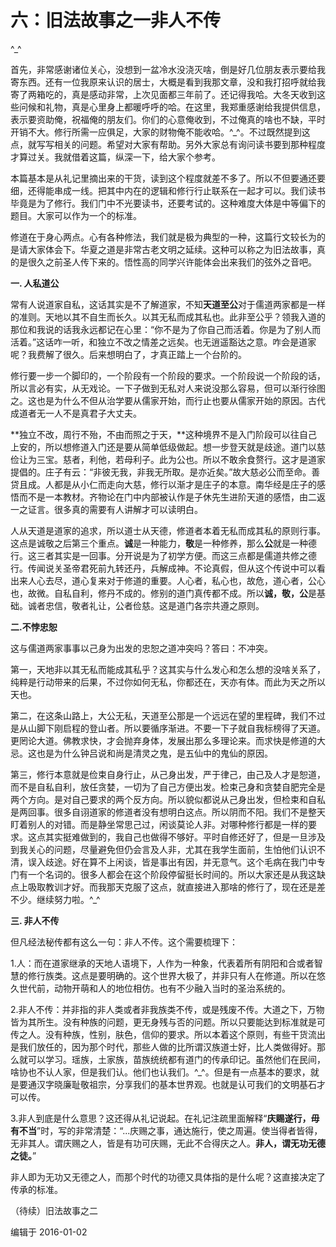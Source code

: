 # 六：旧法故事之一非人不传

^_^

首先，非常感谢诸位关心，没想到一盆冷水没浇灭啥，倒是好几位朋友表示要给我寄东西。还有一位我原来认识的居士，大概是看到我那文章，没和我打招呼就给我寄了两箱吃的，真是感动非常，上次见面都三年前了。还记得我哈。大冬天收到这些问候和礼物，真是心里身上都暖呼呼的哈。在这里，我郑重感谢给我提供信息，表示要资助俺，祝福俺的朋友们。你们的心意俺收到，不过俺真的啥也不缺，平时开销不大。修行所需一应俱足，大家的财物俺不能收哈。^_^。不过既然提到这点，就写写相关的问题。希望对大家有帮助。另外大家总有询问读书要到那种程度才算过关。我就借着这篇，纵深一下，给大家个参考。

本篇基本是从礼记里摘出来的干货，读到这个程度就差不多了。所以不但要通还要细，还得能串成一线。把其中内在的逻辑和修行行止联系在一起才可以。我们读书毕竟是为了修行。我们门中不光要读书，还要考试的。这种难度大体是中等偏下的题目。大家可以作为一个的标准。

修道在于身心两点。心有各种修法，我们就是极为典型的一种，这篇行文较长为的是请大家体会下。华夏之道是非常古老文明之延续。这种可以称之为旧法故事，真的是很久之前圣人传下来的。悟性高的同学兴许能体会出来我们的弦外之音吧。

**一. 人私道公**

常有人说道家自私，这话其实是不了解道家，不知**天道至公**对于儒道两家都是一样的准则。天地以其不自生而长久。以其无私而成其私也。此非至公乎？领我入道的那位和我说的话我永远都记在心里：“你不是为了你自己而活着。你是为了别人而活着。”这话咋一听，和独立不改之情差之远矣。也无逍遥豁达之意。咋会是道家呢？我费解了很久。后来想明白了，才真正踏上一个台阶的。

修行要一步一个脚印的，一个阶段有一个阶段的要求。一个阶段说一个阶段的话，所以言必有实，从无戏论。一下子做到无私对人来说没那么容易，但可以渐行徐图之。这也是为什么不但从治学要从儒家开始，而行止也要从儒家开始的原因。古代成道者无一人不是真君子大丈夫。

**独立不改，周行不殆，不由而照之于天，**这种境界不是入门阶段可以往自己上安的，所以想修道入门还是要从简单低级做起。想一步登天就是歧途。道门以慈俭让为三宝。慈者，利他，若母利子。此为公也。所以不敢余食赘行。这才是道家提倡的。庄子有云：“非彼无我，非我无所取。是亦近矣。”故大慈必公而至命。善贷且成。人都是从小仁而走向大慈，修行以渐才是庄子的本意。南华经是庄子的感悟而不是一本教材。齐物论在门中内部被认作是子休先生进阶天道的感悟，由二返一之证言。很多真的需要有人讲解才可以读明白。

人从天道是道家的追求，所以道士从天德，修道者本着无私而成其私的原则行事。这点是诚敬之后第三个重点。**诚**是一种能力，**敬**是一种修养，那么**公**就是一种德行。这三者其实是一回事。分开说是为了初学方便。而这三点都是儒道共修之德行。传闻说关圣帝君死前九转还丹，兵解成神。不论真假，但从这个传说中可以看出来人心去尽，道心复来对于修道的重要。人心者，私心也，故危，道心者，公心也，故微。自私自利，修丹不成的。修别的道门真传都不成。所以**诚，敬，公**是基础。诚者忠信，敬者礼让，公者俭慈。这是道门各宗共遵之原则。

**二.不悖忠恕**

这与儒道两家事事以己身为出发的忠恕之道冲突吗？答曰：不冲突。

第一，天地非以其无私而能成其私乎？这其实与什么发心和怎么想的没啥关系了，纯粹是行动带来的后果，不过你如何无私，你都还在，天亦有体。而此为天之所以天也。

第二，在这条山路上，大公无私，天道至公那是一个远远在望的里程碑，我们不过是从山脚下刚启程的登山者。所以要循序渐进。不要一下子就自我标榜得了天道。更罔论大道。佛教求快，才会抛弃身体，发展出那么多理论来。而求快是修道的大忌。这也是为什么钟吕说和尚是清灵之鬼，是五仙中的鬼仙的原因。

第三，修行本意就是俭束自身行止，从己身出发，严于律己，由己及人才是恕道，而不是自私自利，放任贪婪，一切为了自己方便出发。检束己身和贪婪自肥完全是两个方向。是对自己要求的两个反方向。所以貌似都说从己身出发，但检束和自私是两回事。很多自诩道家的修道者没有想明白这点。所以阴而不阳。我们不是整天盯着别人的对错。而是静坐常思己过，闲谈莫论人非。对哪种修行都是一样的要求。这点其实挺难做到的，我自己也做得不够好。平时自修还好了，但是一旦涉及到我关心的问题，尽量避免但仍会言及人非，尤其在我学生面前，生怕他们认识不清，误入歧途。好在算不上闲谈，皆是事出有因，并无意气。这个毛病在我门中专门有一个名词的。很多人都会在这个阶段停留挺长时间的。所以大家还是从我这缺点上吸取教训才好。而我那天克服了这点，就直接进入那啥的修行了，现在还是差不少。继续努力啦。^_^

**三. 非人不传**

但凡经法秘传都有这么一句：非人不传。这个需要梳理下：

1.人：而在道家继承的天地人语境下，人作为一种象，代表着所有阴阳和合或者智慧的修行族类。这点是要明确的。这个世界大极了，并非只有人在修道。所以在悠久世代前，动物开萌和人的地位相仿。也有不少融入当时的圣治系统的。

2.非人不传：并非指的非人类或者非我族类不传，或是残废不传。大道之下，万物皆为其所生。没有种族的问题，更无身残与否的问题。所以只要能达到标准就是可传之人。没有种族，性别，肤色，信仰的要求。所以本着这个原则，有些干货流出是我们放任的，因为那个时代，那些人做的比所谓汉族道士好，比人类做得好。那么就可以学习。瑶族，土家族，苗族统统都有道门的传承印记。虽然他们在民间，啥协也不认人家，但是我们认。他们也认我们。^_^。但是有一点基本的要求，就是要通汉字晓廉耻敬祖宗，分享我们的基本世界观。也就是认可我们的文明基石才可以传。

3.非人到底是什么意思？这还得从礼记说起。在礼记注疏里面解释“**庆赐遂行，毋有不当**”时，写的非常清楚：“...庆赐之事，通达施行，使之周遍。使当得者皆得，无非其人。谓庆赐之人，皆是有功可庆赐，无此不合得庆之人。**非人，谓无功无德之徒。**”

非人即为无功又无德之人，而那个时代的功德又具体指的是什么呢？这直接决定了传承的标准。

（待续）旧法故事之二

编辑于 2016-01-02
